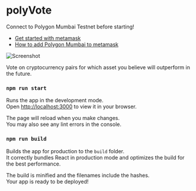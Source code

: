 # polyVote

Connect to Polygon Mumbai Testnet before starting!

- [Get started with metamask](https://metamask.zendesk.com/hc/en-us/articles/360015489531-Getting-started-with-MetaMask)
- [How to add Polygon Mumbai to metamask](https://medium.com/stakingbits/how-to-connect-polygon-mumbai-testnet-to-metamask-fc3487a3871f#:~:text=Connect%20Metamask%20to%20Polygon%20Testnet,the%20Mumbai%20Testnet%20in%20Metamask.)

![Screenshot]('./src/assets/polyVoteScreenshot.jpg')

Vote on cryptocurrency pairs for which asset you believe will outperform in the future. 

### `npm run start`

Runs the app in the development mode.\
Open [http://localhost:3000](http://localhost:3000) to view it in your browser.

The page will reload when you make changes.\
You may also see any lint errors in the console.

### `npm run build`

Builds the app for production to the `build` folder.\
It correctly bundles React in production mode and optimizes the build for the best performance.

The build is minified and the filenames include the hashes.\
Your app is ready to be deployed!